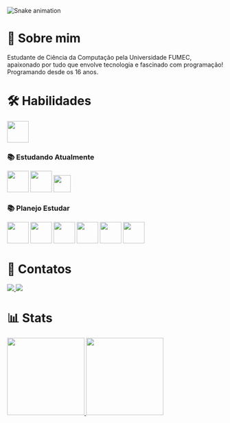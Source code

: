 ![Snake animation](https://github.com/seu-usuário-aqui/jpjotz/blob/output/github-contribution-grid-snake.svg)

# 🚀 Sobre mim
Estudante de Ciência da Computação pela Universidade FUMEC, apaixonado por tudo que envolve tecnologia e fascinado com programação! Programando desde os 16 anos.


# 🛠 Habilidades
<img width="50px" src="https://cdn.jsdelivr.net/gh/devicons/devicon@latest/icons/python/python-original-wordmark.svg" />


### 📚 Estudando Atualmente
<div>
          <img width="50px" src="https://cdn.jsdelivr.net/gh/devicons/devicon@latest/icons/html5/html5-original-wordmark.svg"/>
          <img width="50px" src="https://cdn.jsdelivr.net/gh/devicons/devicon@latest/icons/css3/css3-original-wordmark.svg"/>
          <img width="40px" src="https://cdn.jsdelivr.net/gh/devicons/devicon@latest/icons/javascript/javascript-original.svg"/>
</div>


### 📚 Planejo Estudar
<div>
          <img width="50px" src="https://cdn.jsdelivr.net/gh/devicons/devicon@latest/icons/react/react-original.svg"/>
          <img width="50px" src="https://cdn.jsdelivr.net/gh/devicons/devicon@latest/icons/typescript/typescript-original.svg" />
          <img width="50px" src="https://cdn.jsdelivr.net/gh/devicons/devicon@latest/icons/tailwindcss/tailwindcss-original-wordmark.svg"/>
          <img width="50px" src="https://cdn.jsdelivr.net/gh/devicons/devicon@latest/icons/mysql/mysql-original-wordmark.svg"/>
          <img width="50px" src="https://cdn.jsdelivr.net/gh/devicons/devicon@latest/icons/nodejs/nodejs-original-wordmark.svg"/>
          <img width="50px" src="https://cdn.jsdelivr.net/gh/devicons/devicon@latest/icons/git/git-original.svg"/>
</div>

# 📲 Contatos
<div>
          <a href="https://wa.me/5531986298378" target="_blank"> <img src="https://img.shields.io/badge/WhatsApp-25D366?style=for-the-badge&logo=whatsapp&logoColor=white"> </a>
          <a href = "mailto:joaop.ribeiroo01@gmail.com"> <img loading="lazy" src="https://img.shields.io/badge/Gmail-D14836?style=for-the-badge&logo=gmail&logoColor=white" target="_blank"> </a>
</div>


# 📊 Stats
<div>
          <a href="https://github.com/jpjotz">
          <img loading="lazy" height="180em" src="https://github-readme-stats.vercel.app/api/top-langs/?username=jpjotz&layout=compact&langs_count=7&theme=dracula"/>
          <img loading="lazy" height="180em" src="https://github-readme-stats.vercel.app/api?username=jpjotz&show_icons=true&theme=dracula&include_all_commits=true&count_private=true"/>
</div>



          


